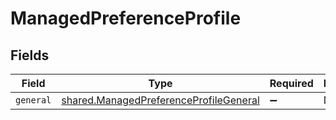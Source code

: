 # ManagedPreferenceProfile


## Fields

| Field                                                                                            | Type                                                                                             | Required                                                                                         | Description                                                                                      |
| ------------------------------------------------------------------------------------------------ | ------------------------------------------------------------------------------------------------ | ------------------------------------------------------------------------------------------------ | ------------------------------------------------------------------------------------------------ |
| `general`                                                                                        | [shared.ManagedPreferenceProfileGeneral](../../models/shared/managedpreferenceprofilegeneral.md) | :heavy_minus_sign:                                                                               | N/A                                                                                              |